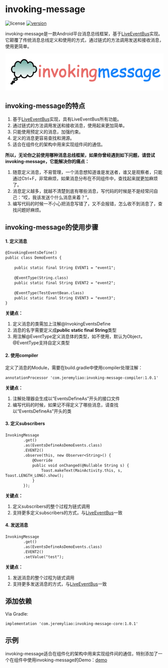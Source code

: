 # invoking-message
![license](https://img.shields.io/github/license/JeremyLiao/invoking-message.svg) [![version](https://img.shields.io/badge/JCenter-v1.0.1-blue.svg)](https://mvnrepository.com/artifact/com.jeremyliao/live-event-bus)

invoking-message是一款Android平台消息总线框架，基于[LiveEventBus](https://github.com/JeremyLiao/LiveEventBus)实现。它颠覆了传统消息总线定义和使用的方式，通过链式的方法调用发送和接收消息，使用更简单。

![logo](/images/logo.png)

## invoking-message的特点
1. 基于[LiveEventBus](https://github.com/JeremyLiao/LiveEventBus)实现，具有LiveEventBus所有功能。
2. 通过链式的方法调用发送和接收消息，使用起来更加简单。
3. 只能使用预定义的消息，加强约束。
4. 定义的消息更容易查找和溯源。
5. 适合在组件化的架构中用来实现组件间的通信。

**所以，无论你之前使用哪种消息总线框架，如果你曾经遇到如下问题，请尝试invoking-message，它能解决你的痛点：**
1. 随意定义消息，不易管理，一个消息想知道谁是发送者，谁又是观察者，只能通过Ctrl+F，非常麻烦，如果消息分布在不同组件中，查找起来就更加麻烦了。
2. 消息定义越多，就越不清楚到底有哪些消息，写代码的时候是不是经常问自己：“哎，我该发送个什么消息来着？”。
3. 编写代码的时候一不小心把消息写错了，又不会报错，怎么收不到消息了，查找问题好麻烦。

## invoking-message的使用步骤
#### 1. 定义消息

```
@InvokingEventsDefine()
public class DemoEvents {

    public static final String EVENT1 = "event1";

    @EventType(String.class)
    public static final String EVENT2 = "event2";

    @EventType(TestEventBean.class)
    public static final String EVENT3 = "event3";
}
```
**关键点：**
1. 定义消息的类需加上注解@InvokingEventsDefine
2. 消息的名字需要定义成**public static final String**类型
3. 用注解@EventType定义消息体的类型，如不使用，默认为Object，@EventType支持自定义类型

#### 2. 使用compiler
定义了消息的Module，需要在build.gradle中使用compiler处理注解：

```
annotationProcessor 'com.jeremyliao:invoking-message-compiler:1.0.1'
```
**关键点：**
1. 注解处理器会生成以“EventsDefineAs”开头的接口文件
2. 编写代码的时候，如果记不得定义了哪些消息，请查找以“EventsDefineAs”开头的类

#### 3. 定义subscribers

```
InvokingMessage
        .get()
        .as(EventsDefineAsDemoEvents.class)
        .EVENT2()
        .observe(this, new Observer<String>() {
            @Override
            public void onChanged(@Nullable String s) {
                Toast.makeText(MainActivity.this, s, Toast.LENGTH_LONG).show();
            }
        });
```
**关键点：**
1. 定义subscribers的整个过程为链式调用
2. 支持更多定义subscribers的方式，与[LiveEventBus](https://github.com/JeremyLiao/LiveEventBus)一致

#### 4. 发送消息

```
InvokingMessage
        .get()
        .as(EventsDefineAsDemoEvents.class)
        .EVENT2()
        .setValue("test");
```
**关键点：**
1. 发送消息的整个过程为链式调用
2. 支持更多发送消息的方式，与[LiveEventBus](https://github.com/JeremyLiao/LiveEventBus)一致

## 添加依赖
Via Gradle:

```
implementation 'com.jeremyliao:invoking-message-core:1.0.1'
```

## 示例
invoking-message适合在组件化的架构中用来实现组件间的通信，特别添加了一个在组件中使用invoking-message的Demo：[demo](https://github.com/JeremyLiao/invoking-message/tree/master/demo)
